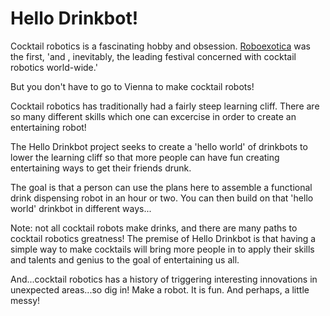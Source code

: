 # Hello Drinkbot! 

Cocktail robotics is a fascinating hobby and obsession. 
[Roboexotica](http://roboexotica.at/) was the first, 'and , inevitably, the 
leading festival concerned with cocktail robotics world-wide.'

But you don't have to go to Vienna to make cocktail robots!

Cocktail robotics has traditionally had a fairly steep learning cliff.
There are so many different skills which one can excercise in order to 
create an entertaining robot! 

The Hello Drinkbot project seeks to create a 'hello world' of drinkbots 
to lower the learning cliff so that more people can have fun creating
entertaining ways to get their friends drunk.

The goal is that a person can use the plans here to assemble a functional
drink dispensing robot in an hour or two. You can then build on that 
'hello world' drinkbot in different ways...

Note: not all cocktail robots make drinks, and there are many paths
to cocktail robotics greatness! The premise of Hello Drinkbot is that
having a simple way to make cocktails will bring more people in to apply
their skills and talents and genius to the goal of entertaining us all.

And...cocktail robotics has a history of triggering interesting innovations
in unexpected areas...so dig in! Make a robot. It is fun. And perhaps, a little
messy!
 




